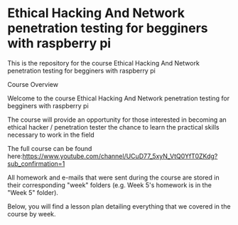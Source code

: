 # Ethical Hacking And Network penetration testing for begginers with raspberry pi
This is the repository for the course Ethical Hacking And Network penetration testing for begginers with raspberry pi


Course Overview 



Welcome to the course Ethical Hacking And Network penetration testing for begginers with raspberry pi    

The course will provide an opportunity for those interested in becoming an ethical hacker / penetration tester the chance to learn the practical skills necessary to work in the field

The full course can be found here:https://www.youtube.com/channel/UCuD77_5xyN_VtQ0YfT0ZKdg?sub_confirmation=1

All homework and e-mails that were sent during the course are stored in their corresponding "week" folders (e.g. Week 5's homework is in the "Week 5" folder).

Below, you will find a lesson plan detailing everything that we covered in the course by week.
